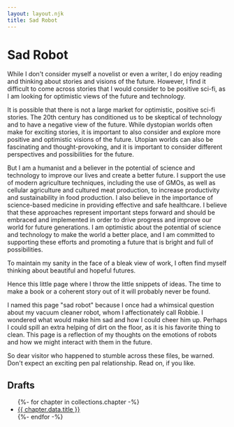 ```yaml
---
layout: layout.njk
title: Sad Robot
---
```


# Sad Robot

While I don't consider myself a novelist or even a writer, I do enjoy reading and thinking about stories and visions of the future. However, I find it difficult to come across stories that I would consider to be positive sci-fi, as I am looking for optimistic views of the future and technology.

It is possible that there is not a large market for optimistic, positive sci-fi stories. The 20th century has conditioned us to be skeptical of technology and to have a negative view of the future. While dystopian worlds often make for exciting stories, it is important to also consider and explore more positive and optimistic visions of the future. Utopian worlds can also be fascinating and thought-provoking, and it is important to consider different perspectives and possibilities for the future.

But I am a humanist and a believer in the potential of science and technology to improve our lives and create a better future. I support the use of modern agriculture techniques, including the use of GMOs, as well as cellular agriculture and cultured meat production, to increase productivity and sustainability in food production. I also believe in the importance of science-based medicine in providing effective and safe healthcare. I believe that these approaches represent important steps forward and should be embraced and implemented in order to drive progress and improve our world for future generations. I am optimistic about the potential of science and technology to make the world a better place, and I am committed to supporting these efforts and promoting a future that is bright and full of possibilities.

To maintain my sanity in the face of a bleak view of work, I often find myself thinking about beautiful and hopeful futures.

Hence this little page where I throw the little snippets of ideas. The time to make a book or a coherent story out of it will probably never be found. 

I named this page "sad robot" because I once had a whimsical question about my vacuum cleaner robot, whom I affectionately call Robbie. I wondered what would make him sad and how I could cheer him up. Perhaps I could spill an extra helping of dirt on the floor, as it is his favorite thing to clean. This page is a reflection of my thoughts on the emotions of robots and how we might interact with them in the future.

So dear visitor who happened to stumble across these files, be warned. Don't expect an exciting pen pal relationship. Read on, if you like.


## Drafts

<ul>
{%- for chapter in collections.chapter -%}
  <li><a href="{{ chapter.url | url }}">{{ chapter.data.title }}</a></li>
{%- endfor -%}
</ul>